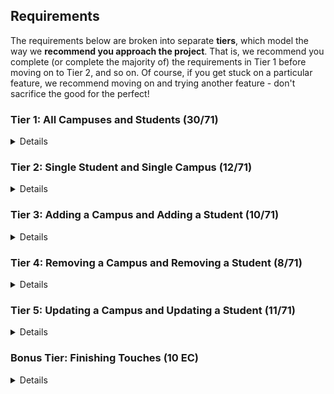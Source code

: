 ## Requirements

The requirements below are broken into separate **tiers**, which model the way we **recommend you approach the project**. That is, we recommend you complete (or complete the majority of) the requirements in Tier 1 before moving on to Tier 2, and so on. Of course, if you get stuck on a particular feature, we recommend moving on and trying another feature - don't sacrifice the good for the perfect!

### Tier 1: All Campuses and Students (30/71)

<details>

#### Frontend

- ['x'] Write a campuses sub-reducer to manage campuses in your Redux store
- ['x'] Write a students sub-reducer to manage students in your Redux store
- ['x'] Write a component to display a list of all campuses (at least their names and images)
- ['x'] Write a component to display a list of all students (at least their names)
- ['x'] Display the all-campuses component when the url matches `/campuses`
- ['x'] Display the all-students component when the url matches `/students`
- ['x'] Add a links to the navbar that can be used to navigate to the all-campuses view and the all-students view

#### Backend

- ['x'] Write a route to serve up all students
- ['x'] Write a route to serve up all campuses

- Write a `campuses` model with the following information:
  - ['x'] name - not empty or null
  - ['x'] imageUrl - with a default value
  - ['x'] address - not empty or null
  - ['x'] description - extremely large text
- Write a `students` model with the following information:
  - ['x'] firstName - not empty or null
  - ['x'] lastName - not empty or null
  - ['x'] email - not empty or null; must be a valid email
  - ['x'] imageUrl - with a default value
  - ['x'] gpa - decimal between 0.0 and 4.0
- ['x'] Students may be associated with at most one campus. Likewise, campuses may be associated with many students

#### Seed

- ['x'] Running the seed file creates campuses and students for demonstration purposes

#### Testing

- ['x'] React (AllCampuses): renders "No Campuses" if passed an empty array of campuses
- ['x'] React (AllStudents): renders "No Students" if passed an empty array of students
- [ ] Redux (campuses): returns the initial state by default
- [ ] Redux (students): returns the initial state by default
- ['x'] Express: GET /api/students responds with all students
- ['x'] Sequelize (Campus): requires name and address
- ['x'] Sequelize (Student): email must be a valid email
- [ ] Navigation: navbar to navigate to home, campuses, students
- [ ] Seed file: creates exactly one campus that has no students
- [ ] Seed file: creates exactly one student that is not enrolled in a campus

Congrats! You have completed your first vertical slice! Make sure to `commit -m "Feature: Get All Campuses and Students"` before moving on (see RUBRIC.md - points are awarded/deducted for a proper git workflow)!

</details>

### Tier 2: Single Student and Single Campus (12/71)

<details>

#### Frontend

- Write a component to display a single campus with the following information:
  - ['x'] The campus's name, image, address and description
  - [ ] A list of the names of all students in that campus (or a helpful message if it doesn't have any students)
- ['x'] Display the appropriate campus's info when the url matches `/campuses/:campusId`
- [ ] Clicking on a campus from the all-campuses view should navigate to show that campus in the single-campus view

- Write a component to display a single student with the following information:
  - ['x'] The student's full name, email, image, and gpa
  - [ ] The name of their campus (or a helpful message if they don't have one)
- ['x'] Display the appropriate student when the url matches `/students/:studentId`
- [ ] Clicking on a student from the all-students view should navigate to show that student in the single-student view

- ['x'] Clicking on the name of a student in the single-campus view should navigate to show that student in the single-student view
- ['x'] Clicking on the name of a campus in the single-student view should navigate to show that campus in the single-campus view

#### Backend

- ['x'] Write a route to serve up a single campus (based on its id), _including that campuses' students_
- ['x'] Write a route to serve up a single student (based on their id), _including that student's campus_

Congrats! You have completed your second vertical slice! Make sure to `commit -m "Feature: Get Single Campus and Student"` before moving on (see RUBRIC.md - points are awarded/deducted for a proper git workflow)!

</details>

### Tier 3: Adding a Campus and Adding a Student (10/71)

<details>

#### Frontend

- [ ] Write a component to display a form for adding a new campus that contains inputs for _at least_ the name and address.
- [ ] Display this component EITHER as part of the all-campuses view, or as its own view
- Submitting the form with a valid name/address should:

  - [ ] Make an AJAX request that causes the new campus to be persisted in the database
  - [ ] Add the new campus to the list of campuses without needing to refresh the page

- [ ] Write a component to display a form for adding a new student that contains inputs for _at least_ first name, last name and email
- [ ] Display this component EITHER as part of the all-students view, or as its own view
- Submitting the form with a valid first name/last name/email should:
  - [ ] Make an AJAX request that causes the new student to be persisted in the database
  - [ ] Add the new student to the list of students without needing to refresh the page

#### Backend

- [ ] Write a route to add a new campus
- [ ] Write a route to add a new student

Congrats! You have completed your third vertical slice! Make sure to `commit -m "Feature: Add Campus and Student"` before moving on (see RUBRIC.md - points are awarded/deducted for a proper git workflow)!

</details>

### Tier 4: Removing a Campus and Removing a Student (8/71)

<details>

#### Frontend

- [ ] In the all-campuses view, include an `X` button next to each campus
- Clicking the `X` button should:

  - [ ] Make an AJAX request that causes that campus to be removed from database
  - [ ] Remove the campus from the list of campuses without needing to refresh the page

- [ ] In the all-students view, include an `X` button next to each student
- Clicking the `X` button should:
  - [ ] Make an AJAX request that causes that student to be removed from database
  - [ ] Remove the student from the list of students without needing to refresh the page

#### Backend

- [ ] Write a route to remove a campus (based on its id)
- [ ] Write a route to remove a student (based on their id)

Congrats! You have completed your fourth vertical slice! Make sure to `commit -m "Feature: Remove Campus and Student"` before moving on (see RUBRIC.md - points are awarded/deducted for a proper git workflow)!

</details>

### Tier 5: Updating a Campus and Updating a Student (11/71)

<details>

#### Frontend

- [ ] Write a component to display a form updating _at least_ a campus's name and address
- [ ] Display this component EITHER as part of the single-campus view, or as its own view
- Submitting the form with valid data should:
  - [ ] Make an AJAX request that causes that campus to be updated in the database
  - [ ] Update the campus in the current view without needing to refresh the page
- [ ] In the single-campus view, display an `Unregister` button next to each of its students, which removes the student from the campus (in the database as well as this view); hint: the student is still in the database but is no longer associated with the campus

- [ ] Write a component to display a form updating _at least_ a student's first and last names, and email
- [ ] Display this component EITHER as part of the single-student view, or as its own view
- Submitting the form with valid data should:
  - [ ] Make an AJAX request that causes that student to be updated in the database
  - [ ] Update the student in the current view without needing to refresh the page

#### Backend

- [ ] Write a route to update an existing campus
- [ ] Write a route to update an existing student

</details>

### Bonus Tier: Finishing Touches (10 EC)

<details>

- Finishing Touches
  - [ ] If a user attempts to add a new student or campus without a required field, a helpful message should be displayed
  - [ ] If a user attempts to access a page that doesn't exist (ex. `/cafeteria`), a helpful "not found" message should be displayed
  - [ ] If a user attempts to view a student/campus that doesn't exist, a helpful message should be displayed
  - [ ] Whenever a component needs to wait for data to load from the server, a "loading" message should be displayed until the data is available
  - [ ] Overall, the app is spectacularly styled and visually stunning
- Ordering
  - [ ] Create option for students to be ordered based on GPA on all-students view
  - [ ] Create option for campuses to be ordered alphabetically on all-campuses view
- Filtering
  - [ ] Create a filter on all-students view to only show students who are not registered to a campus
  - [ ] Create a filter on the all-campuses view to only show campuses that do not have any registered students
- Seed
  - [ ] Seed 100+ students and 100+ campuses

</details>
